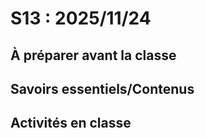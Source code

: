 # S13 : <!-- varexp:begin S13 -->2025/11/24<!-- varexp:end -->

## À préparer avant la classe

## Savoirs essentiels/Contenus

## Activités en classe


